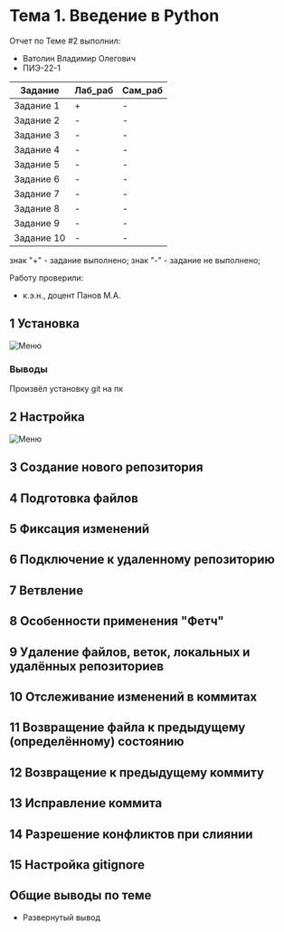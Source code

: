 # Тема 1. Введение в Python
Отчет по Теме #2 выполнил:
- Ватолин Владимир Олегович
- ПИЭ-22-1

| Задание | Лаб_раб | Сам_раб |
| ------ | ------ | ------ |
| Задание 1 | + | - |
| Задание 2 | - | - |
| Задание 3 | - | - |
| Задание 4 | - | - |
| Задание 5 | - | - |
| Задание 6 | - | - |
| Задание 7 | - | - |
| Задание 8 | - | - |
| Задание 9 | - | - |
| Задание 10 | - | - |

знак "+" - задание выполнено; знак "-" - задание не выполнено;

Работу проверили:
- к.э.н., доцент Панов М.А.

## 1 Установка

![Меню]()

### Выводы

Произвёл установку git на пк

## 2 Настройка

![Меню]()

## 3 Создание нового репозитория

## 4 Подготовка файлов

## 5 Фиксация изменений

## 6 Подключение к удаленному репозиторию

## 7 Ветвление

## 8 Особенности применения "Фетч"

## 9 Удаление файлов, веток, локальных и удалённых репозиториев

## 10 Отслеживание изменений в коммитах

## 11 Возвращение файла к предыдущему (определённому) состоянию

## 12 Возвращение к предыдущему коммиту

## 13 Исправление коммита

## 14 Разрешение конфликтов при слиянии

## 15 Настройка gitignore

## Общие выводы по теме
- Развернутый вывод
